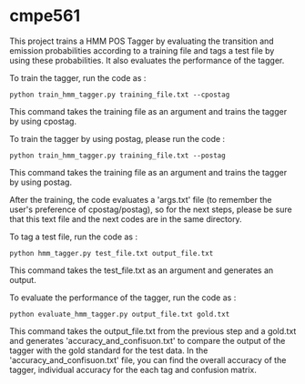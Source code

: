 # cmpe561


This project trains a HMM POS Tagger by evaluating the transition and emission probabilities according to a training file
and tags a test file by using these probabilities.
It also evaluates the performance of the tagger.

To train the tagger, run the code as :

    python train_hmm_tagger.py training_file.txt --cpostag

This command takes the training file as an argument and trains the tagger by using cpostag.


To train the tagger by using postag, please run the code :

    python train_hmm_tagger.py training_file.txt --postag

This command takes the training file as an argument and trains the tagger by using postag.

After the training, the code evaluates a 'args.txt' file (to remember the user's preference of cpostag/postag), so for the next steps, 
please be sure that this text file and the next codes are in the same directory.


To tag a test file, run the code as :

    python hmm_tagger.py test_file.txt output_file.txt

This command takes the test_file.txt as an argument and generates an output.



To evaluate the performance of the tagger, run the code as :

    python evaluate_hmm_tagger.py output_file.txt gold.txt

This command takes the output_file.txt from the previous step and a gold.txt and generates 'accuracy_and_confisuon.txt' to compare the output of the tagger with the gold standard for the test data.
In the 'accuracy_and_confisuon.txt' file, you can find the overall accuracy of the tagger, individual accuracy for the each tag and confusion matrix.


